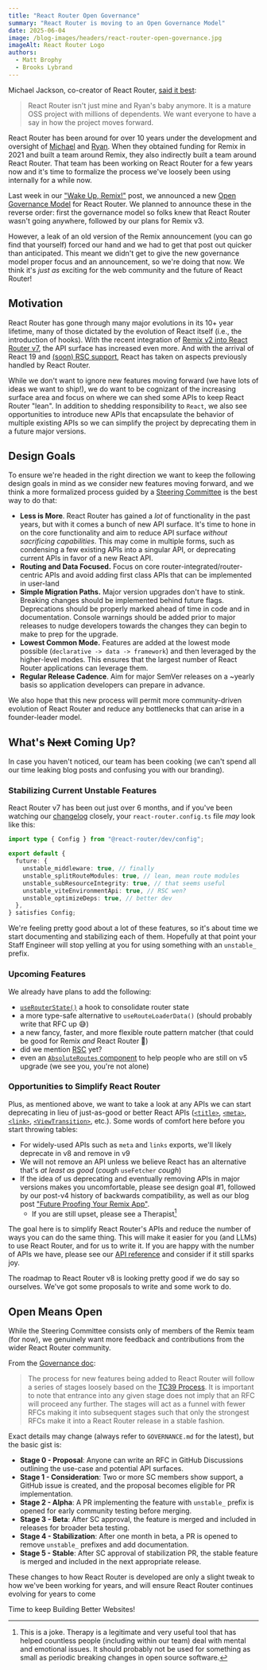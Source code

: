 ```yaml
---
title: "React Router Open Governance"
summary: "React Router is moving to an Open Governance Model"
date: 2025-06-04
image: /blog-images/headers/react-router-open-governance.jpg
imageAlt: React Router Logo
authors:
  - Matt Brophy
  - Brooks Lybrand
---
```


Michael Jackson, co-creator of React Router, [said it best](https://x.com/mjackson/status/1927739177149382991):

> React Router isn't just mine and Ryan's baby anymore. It is a mature OSS project with millions of dependents. We want everyone to have a say in how the project moves forward.

React Router has been around for over 10 years under the development and oversight of [Michael](https://x.com/mjackson) and [Ryan](https://x.com/ryanflorence). When they obtained funding for Remix in 2021 and built a team around Remix, they also indirectly built a team around React Router. That team has been working on React Router for a few years now and it's time to formalize the process we've loosely been using internally for a while now.

Last week in our ["Wake Up, Remix!"](./wake-up-remix) post, we announced a new [Open Governance Model](https://github.com/remix-run/react-router/blob/main/GOVERNANCE.md) for React Router. We planned to announce these in the reverse order: first the governance model so folks knew that React Router wasn't going anywhere, followed by our plans for Remix v3.

However, a leak of an old version of the Remix announcement (you can go find that yourself) forced our hand and we had to get that post out quicker than anticipated. This meant we didn't get to give the new governance model proper focus and an announcement, so we're doing that now. We think it's _just as_ exciting for the web community and the future of React Router!

## Motivation

React Router has gone through many major evolutions in its 10+ year lifetime, many of those dictated by the evolution of React itself (i.e., the introduction of hooks). With the recent integration of [Remix v2 into React Router v7](./react-router-v7), the API surface has increased even more. And with the arrival of React 19 and [(soon) RSC support](./rsc-preview), React has taken on aspects previously handled by React Router.

While we don't want to ignore new features moving forward (we have lots of ideas we want to ship!), we do want to be cognizant of the increasing surface area and focus on where we can shed some APIs to keep React Router "lean". In addition to shedding responsibility to `React`, we also see opportunities to introduce new APIs that encapsulate the behavior of multiple existing APIs so we can simplify the project by deprecating them in a future major versions.

## Design Goals

To ensure we're headed in the right direction we want to keep the following design goals in mind as we consider new features moving forward, and we think a more formalized process guided by a [Steering Committee](https://github.com/remix-run/react-router/blob/main/GOVERNANCE.md#steering-committee) is the best way to do that:

- **Less is More**. React Router has gained a _lot_ of functionality in the past years, but with it comes a bunch of new API surface. It's time to hone in on the core functionality and aim to reduce API surface _without sacrificing capabilities_. This may come in multiple forms, such as condensing a few existing APIs into a singular API, or deprecating current APIs in favor of a new React API.
- **Routing and Data Focused.** Focus on core router-integrated/router-centric APIs and avoid adding first class APIs that can be implemented in user-land
- **Simple Migration Paths.** Major version upgrades don't have to stink. Breaking changes should be implemented behind future flags. Deprecations should be properly marked ahead of time in code and in documentation. Console warnings should be added prior to major releases to nudge developers towards the changes they can begin to make to prep for the upgrade.
- **Lowest Common Mode.** Features are added at the lowest mode possible (`declarative -> data -> framework`) and then leveraged by the higher-level modes. This ensures that the largest number of React Router applications can leverage them.
- **Regular Release Cadence**. Aim for major SemVer releases on a ~yearly basis so application developers can prepare in advance.

We also hope that this new process will permit more community-driven evolution of React Router and reduce any bottlenecks that can arise in a founder-leader model.

## What's ~~Next~~ Coming Up?

In case you haven't noticed, our team has been cooking (we can't spend all our time leaking blog posts and confusing you with our branding).

### Stabilizing Current Unstable Features

React Router v7 has been out just over 6 months, and if you've been watching our [changelog](https://reactrouter.com/changelog) closely, your `react-router.config.ts` file _may_ look like this:

```ts
import type { Config } from "@react-router/dev/config";

export default {
  future: {
    unstable_middleware: true, // finally
    unstable_splitRouteModules: true, // lean, mean route modules
    unstable_subResourceIntegrity: true, // that seems useful
    unstable_viteEnvironmentApi: true, // RSC wen?
    unstable_optimizeDeps: true, // better dev
  },
} satisfies Config;
```

We're feeling pretty good about a lot of these features, so it's about time we start documenting and stabilizing each of them. Hopefully at that point your Staff Engineer will stop yelling at you for using something with an `unstable_` prefix.

### Upcoming Features

We already have plans to add the following:

- [`useRouterState()`](https://github.com/remix-run/react-router/issues/13073) a hook to consolidate router state
- a more type-safe alternative to `useRouteLoaderData()` (should probably write that RFC up 😅)
- a new fancy, faster, and more flexible route pattern matcher (that could be good for Remix _and_ React Router 🤔)
- did we mention [RSC](./rsc-preview) yet?
- even an [`AbsoluteRoutes` component](https://github.com/remix-run/react-router/issues/12959) to help people who are still on v5 upgrade (we see you, you're not alone)

### Opportunities to Simplify React Router

Plus, as mentioned above, we want to take a look at any APIs we can start deprecating in lieu of just-as-good or better React APIs ([`<title>`](https://react.dev/reference/react-dom/components/title), [`<meta>`](https://react.dev/reference/react-dom/components/meta), [`<link>`](https://react.dev/reference/react-dom/components/link), [`<ViewTransition>`](https://react.dev/reference/react/ViewTransition), etc.). Some words of comfort here before you start throwing tables:

- For widely-used APIs such as `meta` and `links` exports, we'll likely deprecate in v8 and remove in v9
- We will not remove an API unless we believe React has an alternative that's _at least as good_ (_cough_ `useFetcher` _cough_)
- If the idea of us deprecating and eventually removing APIs in major versions makes you uncomfortable, please see design goal #1, followed by our post-v4 history of backwards compatibility, as well as our blog post ["Future Proofing Your Remix App"](./future-flags).
  - If you are still upset, please see a Therapist[^1]

The goal here is to simplify React Router's APIs and reduce the number of ways you can do the same thing. This will make it easier for you (and LLMs) to use React Router, and for us to write it. If you are happy with the number of APIs we have, please see our [API reference](https://api.reactrouter.com/v7/modules/react_router.html) and consider if it still sparks joy.

The roadmap to React Router v8 is looking pretty good if we do say so ourselves. We've got some proposals to write and some work to do.

## Open Means Open

While the Steering Committee consists only of members of the Remix team (for now), we genuinely want more feedback and contributions from the wider React Router community.

From the [Governance doc](https://github.com/remix-run/react-router/blob/main/GOVERNANCE.md#new-feature-process):

> The process for new features being added to React Router will follow a series of stages loosely based on the [TC39 Process](https://tc39.es/process-document/). It is important to note that entrance into any given stage does not imply that an RFC will proceed any further. The stages will act as a funnel with fewer RFCs making it into subsequent stages such that only the strongest RFCs make it into a React Router release in a stable fashion.

Exact details may change (always refer to `GOVERNANCE.md` for the latest), but the basic gist is:

- **Stage 0 - Proposal**: Anyone can write an RFC in GitHub Discussions outlining the use-case and potential API surfaces.
- **Stage 1 - Consideration**: Two or more SC members show support, a GitHub issue is created, and the proposal becomes eligible for PR implementation.
- **Stage 2 - Alpha**: A PR implementing the feature with `unstable_` prefix is opened for early community testing before merging.
- **Stage 3 - Beta**: After SC approval, the feature is merged and included in releases for broader beta testing.
- **Stage 4 - Stabilization**: After one month in beta, a PR is opened to remove `unstable_` prefixes and add documentation.
- **Stage 5 - Stable**: After SC approval of stabilization PR, the stable feature is merged and included in the next appropriate release.

These changes to how React Router is developed are only a slight tweak to how we've been working for years, and will ensure React Router continues evolving for years to come

Time to keep Building Better Websites!

[^1]: This is a joke. Therapy is a legitimate and very useful tool that has helped countless people (including within our team) deal with mental and emotional issues. It should probably not be used for something as small as periodic breaking changes in open source software.

